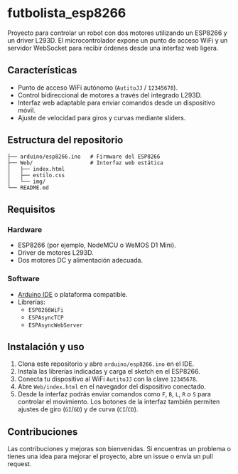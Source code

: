 # futbolista_esp8266

Proyecto para controlar un robot con dos motores utilizando un ESP8266 y un driver L293D. El microcontrolador expone un punto de acceso WiFi y un servidor WebSocket para recibir órdenes desde una interfaz web ligera.

## Características
- Punto de acceso WiFi autónomo (`AutitoJJ` / `12345678`).
- Control bidireccional de motores a través del integrado L293D.
- Interfaz web adaptable para enviar comandos desde un dispositivo móvil.
- Ajuste de velocidad para giros y curvas mediante sliders.

## Estructura del repositorio
```
├── arduino/esp8266.ino   # Firmware del ESP8266
├── Web/                  # Interfaz web estática
│   ├── index.html
│   ├── estilo.css
│   └── img/
└── README.md
```

## Requisitos
### Hardware
- ESP8266 (por ejemplo, NodeMCU o WeMOS D1 Mini).
- Driver de motores L293D.
- Dos motores DC y alimentación adecuada.

### Software
- [Arduino IDE](https://www.arduino.cc/en/software) o plataforma compatible.
- Librerías:
  - `ESP8266WiFi`
  - `ESPAsyncTCP`
  - `ESPAsyncWebServer`

## Instalación y uso
1. Clona este repositorio y abre `arduino/esp8266.ino` en el IDE.
2. Instala las librerías indicadas y carga el sketch en el ESP8266.
3. Conecta tu dispositivo al WiFi `AutitoJJ` con la clave `12345678`.
4. Abre `Web/index.html` en el navegador del dispositivo conectado.
5. Desde la interfaz podrás enviar comandos como `F`, `B`, `L`, `R` o `S` para controlar el movimiento. Los botones de la interfaz también permiten ajustes de giro (`GI`/`GD`) y de curva (`CI`/`CD`).

## Contribuciones
Las contribuciones y mejoras son bienvenidas. Si encuentras un problema o tienes una idea para mejorar el proyecto, abre un issue o envía un pull request.

